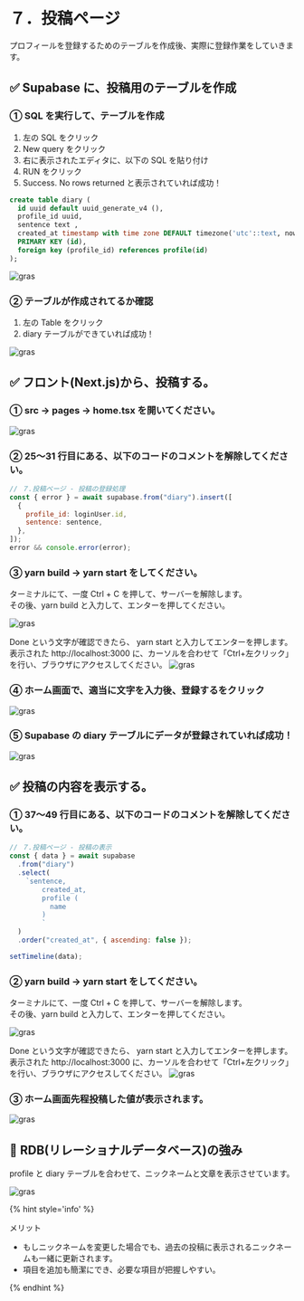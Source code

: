 # ７．投稿ページ

プロフィールを登録するためのテーブルを作成後、実際に登録作業をしていきます。

## ✅ Supabase に、投稿用のテーブルを作成

### ① SQL を実行して、テーブルを作成

1. 左の SQL をクリック
2. New query をクリック
3. 右に表示されたエディタに、以下の SQL を貼り付け
4. RUN をクリック
5. Success. No rows returned と表示されていれば成功！

```sql
create table diary (
  id uuid default uuid_generate_v4 (),
  profile_id uuid,
  sentence text ,
  created_at timestamp with time zone DEFAULT timezone('utc'::text, now()) NOT NULL,
  PRIMARY KEY (id),
  foreign key (profile_id) references profile(id)
);
```

![gras](010-supabase.png)

### ② テーブルが作成されてるか確認

1. 左の Table をクリック
2. diary テーブルができていれば成功！

![gras](020-supabase.png)

## ✅ フロント(Next.js)から、投稿する。

### ① src → pages → home.tsx を開いてください。

![gras](030-gitpod.png)

### ② 25〜31 行目にある、以下のコードのコメントを解除してください。

```javascript
// ７.投稿ページ - 投稿の登録処理
const { error } = await supabase.from("diary").insert([
  {
    profile_id: loginUser.id,
    sentence: sentence,
  },
]);
error && console.error(error);
```

### ③ yarn build → yarn start をしてください。

ターミナルにて、一度 Ctrl + C を押して、サーバーを解除します。  
その後、yarn build と入力して、エンターを押してください。

![gras](035-gitpod.png)

Done という文字が確認できたら、 yarn start と入力してエンターを押します。  
表示された http://localhost:3000 に、カーソルを合わせて「Ctrl+左クリック」を行い、ブラウザにアクセスしてください。
![gras](036-gitpod.png)

### ④ ホーム画面で、適当に文字を入力後、登録するをクリック

![gras](040-gitpod.png)

### ⑤ Supabase の diary テーブルにデータが登録されていれば成功！

![gras](050-supabase.png)

## ✅ 投稿の内容を表示する。

### ① 37〜49 行目にある、以下のコードのコメントを解除してください。

```javascript
// ７.投稿ページ - 投稿の表示
const { data } = await supabase
  .from("diary")
  .select(
    `sentence,
        created_at,
        profile (
          name
        )
        `
  )
  .order("created_at", { ascending: false });

setTimeline(data);
```

### ② yarn build → yarn start をしてください。

ターミナルにて、一度 Ctrl + C を押して、サーバーを解除します。  
その後、yarn build と入力して、エンターを押してください。

![gras](035-gitpod.png)

Done という文字が確認できたら、 yarn start と入力してエンターを押します。  
表示された http://localhost:3000 に、カーソルを合わせて「Ctrl+左クリック」を行い、ブラウザにアクセスしてください。
![gras](036-gitpod.png)

### ③ ホーム画面先程投稿した値が表示されます。

![gras](060-gitpod.png)

## 🤔 RDB(リレーショナルデータベース)の強み

profile と diary テーブルを合わせて、ニックネームと文章を表示させています。

![gras](070-explanation.png)

{% hint style='info' %}

メリット

- もしニックネームを変更した場合でも、過去の投稿に表示されるニックネームも一緒に更新されます。
- 項目を追加も簡潔にでき、必要な項目が把握しやすい。

{% endhint %}
